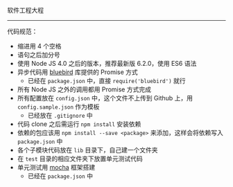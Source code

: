 软件工程大程

----

代码规范：

* 缩进用 4 个空格
* 语句之后加分号
* 使用 Node JS 4.0 之后的版本，推荐最新版 6.2.0，使用 ES6 语法
* 异步代码用 [bluebird](http://bluebirdjs.com) 库提供的 Promise 方式
  * 已经在 `package.json` 中，直接 `require('bluebird')` 就行
* 所有 Node JS 之外的调用都用 Promise 方式完成
* 所有配置放在 `config.json` 中，这个文件不上传到 Github 上，用 `config.sample.json` 作为模板
  * 已经放在 `.gitignore` 中
* 代码 clone 之后需运行 `npm install` 安装依赖
* 依赖的包应该用 `npm install --save <package>` 来添加，这样会将依赖写入 `package.json` 中
* 各个子模块代码放在 `lib` 目录下，自己建一个文件夹
* 在 `test` 目录的相应文件夹下放置单元测试代码
* 单元测试用 [mocha](https://mochajs.org) 框架搭建
  * 已经在 `package.json` 中
